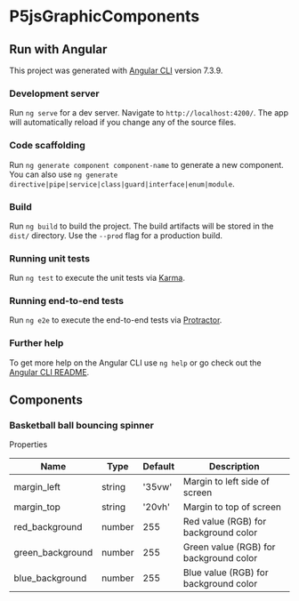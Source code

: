 # P5jsGraphicComponents

## Run with Angular
This project was generated with [Angular CLI](https://github.com/angular/angular-cli) version 7.3.9.

### Development server

Run `ng serve` for a dev server. Navigate to `http://localhost:4200/`. The app will automatically reload if you change any of the source files.

### Code scaffolding

Run `ng generate component component-name` to generate a new component. You can also use `ng generate directive|pipe|service|class|guard|interface|enum|module`.

### Build

Run `ng build` to build the project. The build artifacts will be stored in the `dist/` directory. Use the `--prod` flag for a production build.

### Running unit tests

Run `ng test` to execute the unit tests via [Karma](https://karma-runner.github.io).

### Running end-to-end tests

Run `ng e2e` to execute the end-to-end tests via [Protractor](http://www.protractortest.org/).

### Further help

To get more help on the Angular CLI use `ng help` or go check out the [Angular CLI README](https://github.com/angular/angular-cli/blob/master/README.md).

## Components

### Basketball ball bouncing spinner
Properties

| Name             | Type   | Default | Description                            |
|------------------|--------|---------|----------------------------------------|
| margin_left      | string | '35vw'  | Margin to left side of screen          |
| margin_top       | string | '20vh'  | Margin to top of screen                |
| red_background   | number | 255     | Red value (RGB) for background color   |
| green_background | number | 255     | Green value (RGB) for background color |
| blue_background  | number | 255     | Blue value (RGB) for background color  |

